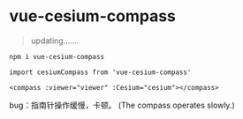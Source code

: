 # vue-cesium-compass

> updating.......

```
npm i vue-cesium-compass
```

```
import cesiumCompass from 'vue-cesium-compass'

<compass :viewer="viewer" :Cesium="cesium"></compass>
```

bug：指南针操作缓慢，卡顿。
(The compass operates slowly.)
